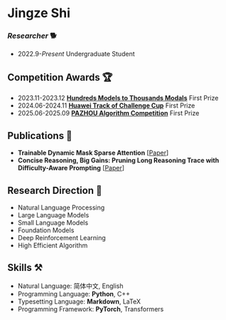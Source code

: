 # Jingze Shi

<!-- **news**: I am looking for a research internship in the field of NLP. If you have any information, don't hesitate to get in touch with me. 📧 -->

### *Researcher* 🐕

- 2022.9-*Present* Undergraduate Student


## Competition Awards 🏆

- 2023.11-2023.12 **[Hundreds Models to Thousands Modals](https://competition.huaweicloud.com/information/1000041979/introduction)** First Prize
- 2024.06-2024.11 **[Huawei Track of Challenge Cup](https://competition.huaweicloud.com/information/1000042047/introduction)** First Prize
- 2025.06-2025.09 **[PAZHOU Algorithm Competition](https://deepvision.aicompetition-pz.com/#/homeDetail?id=1933438078467272705)** First Prize


## Publications 📝

- **Trainable Dynamic Mask Sparse Attention** [[Paper](https://arxiv.org/abs/2508.02124)]  
- **Concise Reasoning, Big Gains: Pruning Long Reasoning Trace with Difficulty-Aware Prompting** [[Paper](https://arxiv.org/abs/2505.19716)]


## Research Direction 🔭

- Natural Language Processing
- Large Language Models
- Small Language Models
- Foundation Models
- Deep Reinforcement Learning
- High Efficient Algorithm


## Skills ⚒️

- Natural Language: 简体中文, English
- Programming Language: **Python**, C++
- Typesetting Language: **Markdown**, LaTeX
- Programming Framework: **PyTorch**, Transformers


